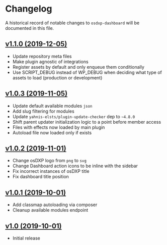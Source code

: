 # Changelog

A historical record of notable changes to `osdxp-dashboard` will be documented in this file.

## [v1.1.0 (2019-12-05)](https://github.com/osDXP/osdxp-dashboard/releases/tag/v1.1.0)
- Update repository meta files
- Make plugin agnostic of integrations
- Register assets by default and only enqueue them conditionally
- Use SCRIPT_DEBUG instead of WP_DEBUG when deciding what type of assets to load (production or development)

## [v1.0.3 (2019-11-05)](https://github.com/osDXP/osdxp-dashboard/releases/tag/v1.0.3)
- Update default available modules `json`
- Add slug filtering for modules
- Update `yahnis-elsts/plugin-update-checker` dep to `~4.8.0`
- Shift parent updater initialization logic to a point before member access
- Files with effects now loaded by main plugin
- Autoload file now loaded only if exists

## [v1.0.2 (2019-11-01)](https://github.com/osDXP/osdxp-dashboard/releases/tag/v1.0.2)
- Change osDXP logo from `png` to `svg`
- Change Dashboard action icons to be inline with the sidebar
- Fix incorrect instances of osDXP title
- Fix dashboard title position

## [v1.0.1 (2019-10-01)](https://github.com/osDXP/osdxp-dashboard/releases/tag/v1.0.1)
- Add classmap autoloading via composer
- Cleanup available modules endpoint

## [v1.0 (2019-10-01)](https://github.com/osDXP/osdxp-dashboard/releases/tag/v1.0)
- Initial release